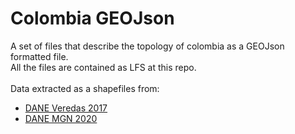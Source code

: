 # Colombia GEOJson
A set of files that describe the topology of colombia as a GEOJson formatted file. <br/>
All the files are contained as LFS at this repo. <br/>
<br/>
Data extracted as a shapefiles from: <br/>
<ul>
  <li><a href="https://geoportal.dane.gov.co/servicios/descarga-y-metadatos/descarga-nivel-de-referencia-de-veredas/"> DANE Veredas 2017</a></li>
  <li><a href="http://geoportal.dane.gov.co/servicios/descarga-y-metadatos/descarga-mgn-marco-geoestadistico-nacional/">DANE MGN 2020</a></li>
</ul>
